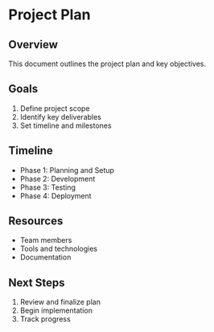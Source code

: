 # Project Plan

## Overview
This document outlines the project plan and key objectives.

## Goals
1. Define project scope
2. Identify key deliverables
3. Set timeline and milestones

## Timeline
- Phase 1: Planning and Setup
- Phase 2: Development
- Phase 3: Testing
- Phase 4: Deployment

## Resources
- Team members
- Tools and technologies
- Documentation

## Next Steps
1. Review and finalize plan
2. Begin implementation
3. Track progress